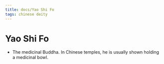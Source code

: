 ```yaml
---
title: docs/Yao Shi Fo
tags: chinese deity
---
```


# Yao Shi Fo 
- The medicinal Buddha. In Chinese temples, he is usually shown holding a medicinal bowl.